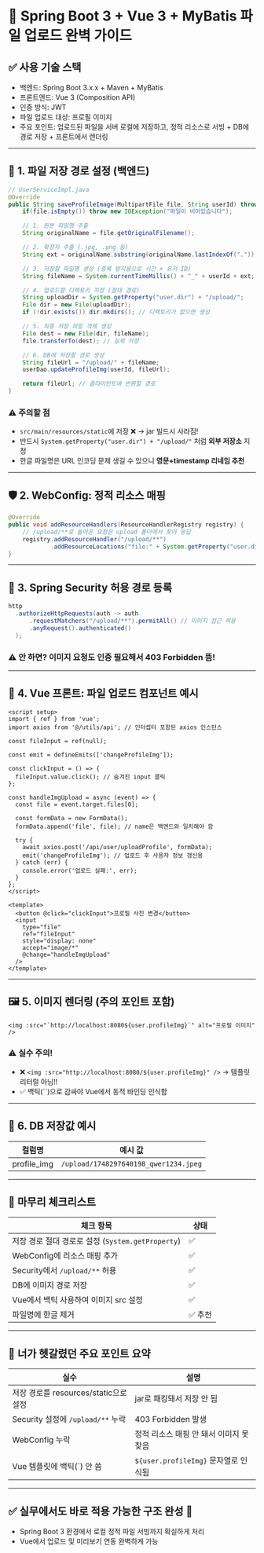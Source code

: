 
# 📘 Spring Boot 3 + Vue 3 + MyBatis 파일 업로드 완벽 가이드

## ✅ 사용 기술 스택

- 백엔드: Spring Boot 3.x.x + Maven + MyBatis
- 프론트엔드: Vue 3 (Composition API)
- 인증 방식: JWT
- 파일 업로드 대상: 프로필 이미지
- 주요 포인트: 업로드된 파일을 서버 로컬에 저장하고, 정적 리소스로 서빙 + DB에 경로 저장 + 프론트에서 렌더링

---

## 📁 1. 파일 저장 경로 설정 (백엔드)

```java
// UserServiceImpl.java
@Override
public String saveProfileImage(MultipartFile file, String userId) throws IOException {
    if(file.isEmpty()) throw new IOException("파일이 비어있습니다");

    // 1. 원본 파일명 추출
    String originalName = file.getOriginalFilename();

    // 2. 확장자 추출 (.jpg, .png 등)
    String ext = originalName.substring(originalName.lastIndexOf("."));

    // 3. 저장할 파일명 생성 (중복 방지용으로 시간 + 유저 ID)
    String fileName = System.currentTimeMillis() + "_" + userId + ext;

    // 4. 업로드할 디렉토리 지정 (절대 경로)
    String uploadDir = System.getProperty("user.dir") + "/upload/";
    File dir = new File(uploadDir);
    if (!dir.exists()) dir.mkdirs(); // 디렉토리가 없으면 생성

    // 5. 최종 저장 파일 객체 생성
    File dest = new File(dir, fileName);
    file.transferTo(dest); // 실제 저장

    // 6. DB에 저장할 경로 생성
    String fileUrl = "/upload/" + fileName;
    userDao.updateProfileImg(userId, fileUrl);

    return fileUrl; // 클라이언트에 반환할 경로
}
```

### ⚠️ 주의할 점
- `src/main/resources/static`에 저장 ❌ → jar 빌드시 사라짐!
- 반드시 `System.getProperty("user.dir") + "/upload/"` 처럼 **외부 저장소** 지정
- 한글 파일명은 URL 인코딩 문제 생길 수 있으니 **영문+timestamp 리네임 추천**

---

## 🛡️ 2. WebConfig: 정적 리소스 매핑

```java
@Override
public void addResourceHandlers(ResourceHandlerRegistry registry) {
    // /upload/**로 들어온 요청은 upload 폴더에서 찾아 응답
    registry.addResourceHandler("/upload/**")
            .addResourceLocations("file:" + System.getProperty("user.dir") + "/upload/");
}
```

---

## 🔐 3. Spring Security 허용 경로 등록

```java
http
  .authorizeHttpRequests(auth -> auth
      .requestMatchers("/upload/**").permitAll() // 이미지 접근 허용
      .anyRequest().authenticated()
  );
```

### ⚠️ 안 하면? 이미지 요청도 인증 필요해서 403 Forbidden 뜸!

---

## 🎨 4. Vue 프론트: 파일 업로드 컴포넌트 예시

```vue
<script setup>
import { ref } from 'vue';
import axios from '@/utils/api'; // 인터셉터 포함된 axios 인스턴스

const fileInput = ref(null);

const emit = defineEmits(['changeProfileImg']);

const clickInput = () => {
  fileInput.value.click(); // 숨겨진 input 클릭
};

const handleImgUpload = async (event) => {
  const file = event.target.files[0];

  const formData = new FormData();
  formData.append('file', file); // name은 백엔드와 일치해야 함

  try {
    await axios.post('/api/user/uploadProfile', formData);
    emit('changeProfileImg'); // 업로드 후 사용자 정보 갱신용
  } catch (err) {
    console.error('업로드 실패:', err);
  }
};
</script>

<template>
  <button @click="clickInput">프로필 사진 변경</button>
  <input
    type="file"
    ref="fileInput"
    style="display: none"
    accept="image/*"
    @change="handleImgUpload"
  />
</template>
```

---

## 🖼️ 5. 이미지 렌더링 (주의 포인트 포함)

```vue
<img :src="`http://localhost:8080${user.profileImg}`" alt="프로필 이미지" />
```

### ⚠️ 실수 주의!
- ❌ `<img :src="http://localhost:8080/${user.profileImg}" />` → 템플릿 리터럴 아님!!
- ✅ 백틱(``)으로 감싸야 Vue에서 동적 바인딩 인식함

---

## 💾 6. DB 저장값 예시

| 컬럼명 | 예시 값 |
|--------|----------|
| profile_img | `/upload/1748297640198_qwer1234.jpeg` |

---

## 🧠 마무리 체크리스트

| 체크 항목 | 상태 |
|------------|------|
| 저장 경로 절대 경로로 설정 (`System.getProperty`) | ✅ |
| WebConfig에 리소스 매핑 추가 | ✅ |
| Security에서 `/upload/**` 허용 | ✅ |
| DB에 이미지 경로 저장 | ✅ |
| Vue에서 백틱 사용하여 이미지 src 설정 | ✅ |
| 파일명에 한글 제거 | ✅ 추천 |

---

## 🧩 너가 헷갈렸던 주요 포인트 요약

| 실수 | 설명 |
|------|------|
| 저장 경로를 resources/static으로 설정 | jar로 패킹돼서 저장 안 됨 |
| Security 설정에 `/upload/**` 누락 | 403 Forbidden 발생 |
| WebConfig 누락 | 정적 리소스 매핑 안 돼서 이미지 못 찾음 |
| Vue 템플릿에 백틱(`) 안 씀 | `${user.profileImg}` 문자열로 인식됨 |

---

## ✅ 실무에서도 바로 적용 가능한 구조 완성 🎉
- Spring Boot 3 환경에서 로컬 정적 파일 서빙까지 확실하게 처리
- Vue에서 업로드 및 미리보기 연동 완벽하게 가능

